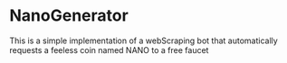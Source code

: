 # NanoGenerator
This is a simple implementation of a webScraping bot that automatically requests a feeless coin named NANO to a free faucet
